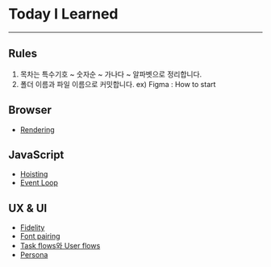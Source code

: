 # Today I Learned

---

## Rules

1. 목차는 특수기호 ~ 숫자순 ~ 가나다 ~ 알파벳으로 정리합니다.
2. 폴더 이름과 파일 이름으로 커밋합니다. ex) Figma : How to start

## Browser

- [Rendering](./Browser/rendering.md)

## JavaScript

- [Hoisting](./JavaScript/hoisting.md)
- [Event Loop](./JavaScript/event_loop.md)

## UX & UI

- [Fidelity](./UX_UI/fidelity.md)
- [Font pairing](./UX_UI/font_pairing.md)
- [Task flows와 User flows](./UX_UI/flows.md)
- [Persona](./UX_UI/persona.md)
